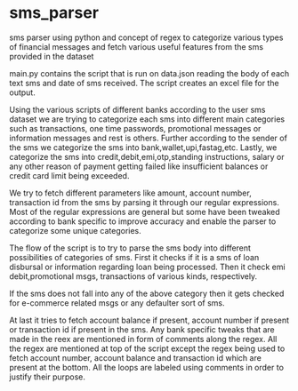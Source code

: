 # sms_parser
sms parser using python and concept of regex to categorize various types of financial messages and fetch various useful features from the sms provided in the dataset

main.py contains the script that is run on data.json reading the body of each text sms and date of sms received. The script creates an excel file for the output.

Using the various scripts of different banks according to the user sms dataset we are trying to categorize each sms into different main categories such as transactions, one time passwords, promotional messages or information messages and rest is others. Further according to the sender of the sms we categorize the sms into bank,wallet,upi,fastag,etc. Lastly, we categorize the sms into credit,debit,emi,otp,standing instructions, salary or any other reason of payment getting failed like insufficient balances or credit card limit being exceeded. 

We try to fetch different parameters like amount, account number, transaction id from the sms by parsing it through our regular expressions. Most of the regular expressions are general but some have been tweaked according to bank specific to improve accuracy and enable the parser to categorize some unique categories. 

The flow of the script is to try to parse the sms body into different possibilities of categories of sms. First it checks if it is a sms of loan disbursal or information regarding loan being processed. Then it check emi debit,promotional msgs, transactions of various kinds, respectively. 

If the sms does not fall into any of the above category then it gets checked for e-commerce related msgs or any defaulter sort of sms. 

At last it tries to fetch account balance if present, account number if present or transaction id if present in the sms. 
Any bank specific tweaks that are made in the reex are mentioned in form of comments along the regex. All the regex are mentioned at top of the script except the regex being used to fetch account number, account balance and transaction id which are present at the bottom. All the loops are labeled using comments in order to justify their purpose.
